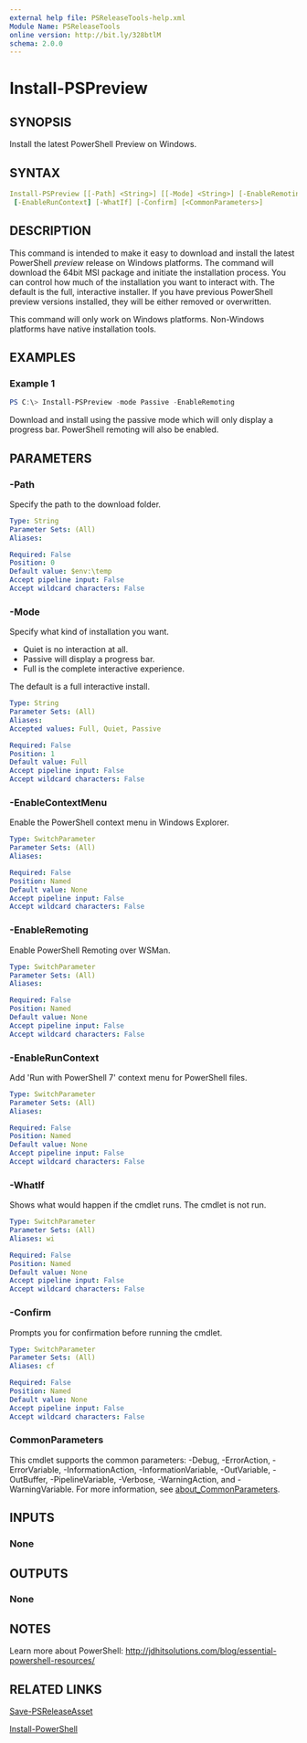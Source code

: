 ```yaml
---
external help file: PSReleaseTools-help.xml
Module Name: PSReleaseTools
online version: http://bit.ly/328btlM
schema: 2.0.0
---
```


# Install-PSPreview

## SYNOPSIS

Install the latest PowerShell Preview on Windows.

## SYNTAX

```yaml
Install-PSPreview [[-Path] <String>] [[-Mode] <String>] [-EnableRemoting] [-EnableContextMenu]
 [-EnableRunContext] [-WhatIf] [-Confirm] [<CommonParameters>]
```

## DESCRIPTION

This command is intended to make it easy to download and install the latest PowerShell *preview* release on Windows platforms. The command will download the 64bit MSI package and initiate the installation process. You can control how much of the installation you want to interact with. The default is the full, interactive installer. If you have previous PowerShell preview versions installed, they will be either removed or overwritten.

This command will only work on Windows platforms. Non-Windows platforms have native installation tools.

## EXAMPLES

### Example 1

```powershell
PS C:\> Install-PSPreview -mode Passive -EnableRemoting
```

Download and install using the passive mode which will only display a progress bar.
PowerShell remoting will also be enabled.

## PARAMETERS

### -Path

Specify the path to the download folder.

```yaml
Type: String
Parameter Sets: (All)
Aliases:

Required: False
Position: 0
Default value: $env:\temp
Accept pipeline input: False
Accept wildcard characters: False
```

### -Mode

Specify what kind of installation you want.

- Quiet is no interaction at all.
- Passive will display a progress bar.
- Full is the complete interactive experience.

The default is a full interactive install.

```yaml
Type: String
Parameter Sets: (All)
Aliases:
Accepted values: Full, Quiet, Passive

Required: False
Position: 1
Default value: Full
Accept pipeline input: False
Accept wildcard characters: False
```

### -EnableContextMenu

Enable the PowerShell context menu in Windows Explorer.

```yaml
Type: SwitchParameter
Parameter Sets: (All)
Aliases:

Required: False
Position: Named
Default value: None
Accept pipeline input: False
Accept wildcard characters: False
```

### -EnableRemoting

Enable PowerShell Remoting over WSMan.

```yaml
Type: SwitchParameter
Parameter Sets: (All)
Aliases:

Required: False
Position: Named
Default value: None
Accept pipeline input: False
Accept wildcard characters: False
```

### -EnableRunContext

Add 'Run with PowerShell 7' context menu for PowerShell files.

```yaml
Type: SwitchParameter
Parameter Sets: (All)
Aliases:

Required: False
Position: Named
Default value: None
Accept pipeline input: False
Accept wildcard characters: False
```

### -WhatIf

Shows what would happen if the cmdlet runs.
The cmdlet is not run.

```yaml
Type: SwitchParameter
Parameter Sets: (All)
Aliases: wi

Required: False
Position: Named
Default value: None
Accept pipeline input: False
Accept wildcard characters: False
```

### -Confirm

Prompts you for confirmation before running the cmdlet.

```yaml
Type: SwitchParameter
Parameter Sets: (All)
Aliases: cf

Required: False
Position: Named
Default value: None
Accept pipeline input: False
Accept wildcard characters: False
```

### CommonParameters

This cmdlet supports the common parameters: -Debug, -ErrorAction, -ErrorVariable, -InformationAction, -InformationVariable, -OutVariable, -OutBuffer, -PipelineVariable, -Verbose, -WarningAction, and -WarningVariable. For more information, see [about_CommonParameters](http://go.microsoft.com/fwlink/?LinkID=113216).

## INPUTS

### None

## OUTPUTS

### None

## NOTES

Learn more about PowerShell: http://jdhitsolutions.com/blog/essential-powershell-resources/

## RELATED LINKS

[Save-PSReleaseAsset](Save-PSReleaseAsset.md)

[Install-PowerShell](Install-PowerShell.md)
